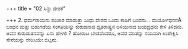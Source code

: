 +++
title = "02 ಸಿನ್ಧು ದೇಶಕೆ"

+++
2. ಧರ್ಮರಾಯನು ಸಂಚಾರ ಮಾಡುತ್ತಾ  ಸಿಂಧು ದೇಶದ ಒಂದು ಕಾಡಿಗೆ ಬಂದನು. . ದುರ್ಯೋಧನನÀ ಬಂಧನ ಮತ್ತು ಬಿಡುಗಡೆಯ ಸಂಗತಿಯನ್ನು ಕುರುಡನಾದ ಧೃತರಾಷ್ಟ್ರನ ಅಳಿಯನಾದ ಜಯದ್ರಥನು ಕೇಳಿ ತಿಳಿದನು. ಅವನ ಕುರುಡುತನವನ್ನು ಏನು ಹೇಳಲಿ ? ಹೋರಾಟ ಬೇಡವೆಂದರೂ, ಅವರ ಮಾತನ್ನು ನಯವಾಗಿ ಉಪೇಕ್ಷಿಸಿ ಸೇನೆಯನ್ನು ಸೇರಿಸಿಯೇ ಬಿಟ್ಟನು.